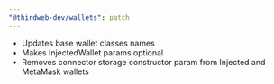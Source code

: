 ```yaml
---
"@thirdweb-dev/wallets": patch
---
```


- Updates base wallet classes names
- Makes InjectedWallet params optional
- Removes connector storage constructor param from Injected and MetaMask wallets
